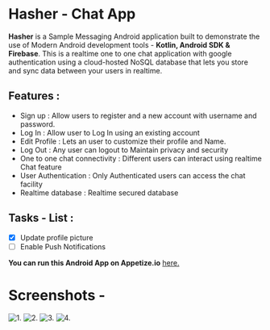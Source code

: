 # Hasher - Chat App
**Hasher** is a Sample Messaging Android application built to demonstrate the use of Modern Android development tools - **Kotlin, Android SDK & Firebase**.
This is a realtime one to one chat application with google authentication using a cloud-hosted NoSQL database that lets you store and sync data between your users in realtime.

## Features :
   - Sign up : Allow users to register and a new account with username and password.
   - Log In : Allow user to Log In using an existing account
   - Edit Profile : Lets an user to customize their profile and Name.
   - Log Out : Any user can logout to Maintain privacy and security
   - One to one chat connectivity : Different users can interact using realtime Chat feature
   - User Authentication : Only Authenticated users can access the chat facility
   - Realtime database : Realtime secured database
     
## Tasks - List :
   - [x] Update profile picture
   - [ ] Enable Push Notifications
   
**You can run this Android App on Appetize.io** [here.](https://appetize.io/app/exnzsf36finrvpadgasjvtaqua?device=pixel4&osVersion=11.0&scale=75)


# Screenshots -

![1.](https://github.com/aummishra/Hasher---ChatApp/blob/master/ss4.jpg)
![2.](https://github.com/aummishra/Hasher---ChatApp/blob/master/ss3.jpg)
![3.](https://github.com/aummishra/Hasher---ChatApp/blob/master/ss2.jpg)
![4.](https://github.com/aummishra/Hasher---ChatApp/blob/master/ss1.jpg)

